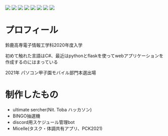 <img src="https://img.shields.io/badge/-TypeScript-007ACC.svg?logo=typescript&style=flat"> <img src="https://img.shields.io/badge/-Python-F9DC3E.svg?logo=python&style=flat"> <img src="https://img.shields.io/badge/-CSS3-1572B6.svg?logo=css3&style=flat"> <img src="https://img.shields.io/badge/-HTML5-333.svg?logo=html5&style=flat"> <img src="https://img.shields.io/badge/-Flask-000000.svg?logo=flask&style=flat"> <img src="https://img.shields.io/badge/-React-555.svg?logo=react&style=flat"> <img src="https://img.shields.io/badge/-Ubuntu-6F52B5.svg?logo=ubuntu&style=flat"> <img src="https://img.shields.io/badge/-Apache-D22128.svg?logo=apache&style=flat">

# プロフィール
鈴鹿高専電子情報工学科2020年度入学

初めて触れた言語はC#、最近はpythonとflaskを使ってwebアプリケーションを作成するのにはまっている

2021年 パソコン甲子園モバイル部門本選出場


# 制作したもの
- ultimate sercher(Nit. Toba ハッカソン)
- BINGO抽選機
- discord用スケジュール管理bot
- Micelle(タスク・体調共有アプリ、PCK2021)
